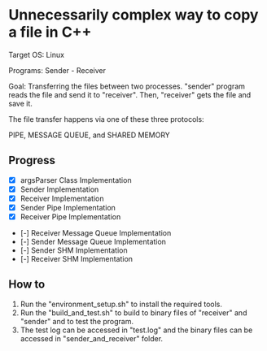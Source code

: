 # Unnecessarily complex way to copy a file in C++

Target OS: Linux

Programs: Sender - Receiver

Goal: Transferring the files between two processes. "sender" program reads the file and send it to "receiver". Then, "receiver" gets the file and save it.

The file transfer happens via one of these three protocols:

PIPE, MESSAGE QUEUE, and SHARED MEMORY

## Progress

- [x] argsParser Class Implementation
- [x] Sender Implementation
- [x] Receiver Implementation
- [x] Sender Pipe Implementation
- [x] Receiver Pipe Implementation
- [-] Receiver Message Queue Implementation
- [-] Sender Message Queue Implementation
- [-] Sender SHM Implementation
- [-] Receiver SHM Implementation

## How to

1. Run the "environment_setup.sh" to install the required tools.
2. Run the "build_and_test.sh" to build to binary files of "receiver" and "sender" and to test the program.
3. The test log can be accessed in "test.log" and the binary files can be accessed in "sender_and_receiver" folder.
